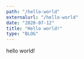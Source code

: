 ```yaml
---
path: "/hello-world"
externalurl: "/hello-world"
date: "2020-07-12"
title: "Hello world!"
type: "BLOG"
---
```


hello world!